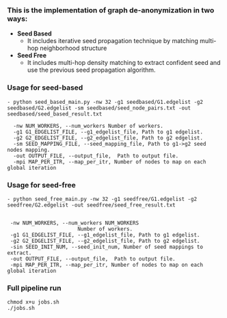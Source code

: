 ### This is the implementation of graph de-anonymization in two ways:
- **Seed Based**   
    - It includes iterative seed propagation technique by matching multi-hop neighborhood structure
- **Seed Free**
    - It includes multi-hop density matching to extract confident seed and use the previous seed propagation algorithm.
    
### Usage for seed-based
    - python seed_based_main.py -nw 32 -g1 seedbased/G1.edgelist -g2 seedbased/G2.edgelist -sm seedbased/seed_node_pairs.txt -out seedbased/seed_based_result.txt

```commandline
  -nw NUM_WORKERS, --num_workers Number of workers.
  -g1 G1_EDGELIST_FILE, --g1_edgelist_file, Path to g1 edgelist.
  -g2 G2_EDGELIST_FILE, --g2_edgelist_file, Path to g2 edgelist.
  -sm SEED_MAPPING_FILE, --seed_mapping_file, Path to g1->g2 seed nodes mapping.
  -out OUTPUT_FILE, --output_file,  Path to output file.
  -mpi MAP_PER_ITR, --map_per_itr, Number of nodes to map on each global iteration
```


### Usage for seed-free
    - python seed_free_main.py -nw 32 -g1 seedfree/G1.edgelist -g2 seedfree/G2.edgelist -out seedfree/seed_free_result.txt

 ```commandline

  -nw NUM_WORKERS, --num_workers NUM_WORKERS
                        Number of workers.
  -g1 G1_EDGELIST_FILE, --g1_edgelist_file, Path to g1 edgelist.
  -g2 G2_EDGELIST_FILE, --g2_edgelist_file, Path to g2 edgelist.
  -sin SEED_INIT_NUM, --seed_init_num, Number of seed mappings to extract.
  -out OUTPUT_FILE, --output_file,  Path to output file.
  -mpi MAP_PER_ITR, --map_per_itr, Number of nodes to map on each global iteration
```

### Full pipeline run
```
chmod x+u jobs.sh
./jobs.sh
```